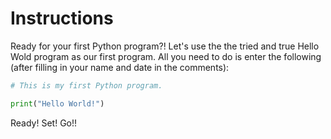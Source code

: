# Instructions  

Ready for your first Python program?! Let's use the the tried and true Hello Wold program as our first program. All you need to do is enter the following (after filling in your name and date in the comments):
```python
# This is my first Python program.

print("Hello World!")
```
Ready! Set! Go!!